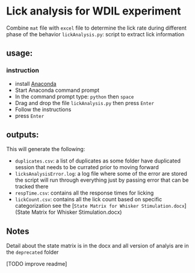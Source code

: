 # Lick analysis for WDIL experiment
Combine `mat` file with `excel` file to determine the lick rate during different phase of the behavior
`lickAnalysis.py`: script to extract lick information

## usage:
### instruction
*  install [Anaconda](https://www.anaconda.com/)
*  Start Anaconda command prompt
*  In the command prompt type: `python` then `space`
*  Drag and drop the file `lickAnalysis.py` then press `Enter`
*  Follow the instructions<!-- add `space` before drag and drop the **Folder** containing the files of interest -->
*  press `Enter`

## outputs:
This will generate the following:   
* `duplicates.csv`: a list of duplicates as some folder have duplicated session that needs to be currated prior to moving forward
* `licksAnalysisError.log`: a log file where some of the error are stored the script will run through everything just by passing error that can be tracked there
* `respTime.csv`: contains all the response times for licking
* `lickCount.csv`: contains all the lick count based on specific categorization see the [`State Matrix for Whisker Stimulation.docx`](State Matrix for Whisker Stimulation.docx)

## Notes
Detail about the state matrix is in the docx and all version of analyis are in the `deprecated` folder

[TODO improve readme]

